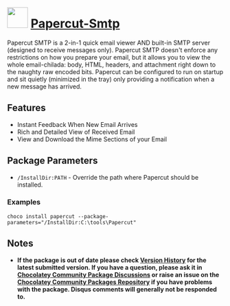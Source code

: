 # <img src="https://cdn.jsdelivr.net/gh/chocolatey-community/chocolatey-packages@054bdd30ebae535997ce6680ae31f8ebb9fc7979/icons/papercut.png" width="48" height="48"/> [Papercut-Smtp](https://chocolatey.org/packages/papercut)

Papercut SMTP is a 2-in-1 quick email viewer AND built-in SMTP server (designed to receive messages only). Papercut SMTP doesn't enforce any restrictions on how you prepare your email, but it allows you to view the whole email-chilada: body, HTML, headers, and attachment right down to the naughty raw encoded bits. Papercut can be configured to run on startup and sit quietly (minimized in the tray) only providing a notification when a new message has arrived.

## Features

- Instant Feedback When New Email Arrives
- Rich and Detailed View of Received Email
- View and Download the Mime Sections of your Email

## Package Parameters

- `/InstallDir:PATH` - Override the path where Papercut should be installed.

### Examples

`choco install papercut --package-parameters="/InstallDir:C:\tools\Papercut"`

## Notes

- **If the package is out of date please check [Version History](#versionhistory) for the latest submitted version. If you have a question, please ask it in [Chocolatey Community Package Discussions](https://github.com/chocolatey-community/chocolatey-packages/discussions) or raise an issue on the [Chocolatey Community Packages Repository](https://github.com/chocolatey-community/chocolatey-packages/issues) if you have problems with the package. Disqus comments will generally not be responded to.**
